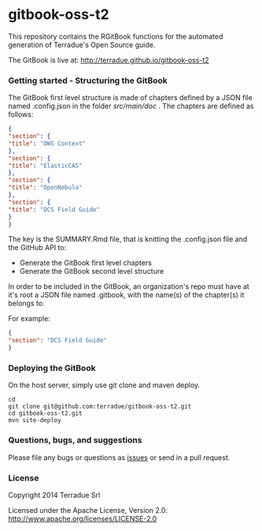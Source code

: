 # gitbook-oss-t2

This repository contains the RGitBook functions for the automated generation of Terradue's Open Source guide.

The GitBook is live at: http://terradue.github.io/gitbook-oss-t2

### Getting started - Structuring the GitBook

The GitBook first level structure is made of chapters defined by a JSON file named .config.json in the folder *src/main/doc* .
The chapters are defined as follows:

```json
{
"section": {
"title": "OWS Context"
},
"section": {
"title": "ElasticCAS"
},
"section": {
"title": "OpenNebula"
},
"section": {
"title": "DCS Field Guide"
}
}
```

The key is the SUMMARY.Rmd file, that is knitting the .config.json file and the GitHub API to:

* Generate the GitBook first level chapters 
* Generate the GitBook second level structure

In order to be included in the GitBook, an organization's repo must have at it's root a JSON file named .gitbook, with the name(s) of the chapter(s) it belongs to. 

For example: 

```json
{
"section": "DCS Field Guide"
}
```

### Deploying the GitBook

On the host server, simply use git clone and maven deploy.

```
cd
git clone git@github.com:terradue/gitbook-oss-t2.git
cd gitbook-oss-t2.git
mvn site-deploy
```

### Questions, bugs, and suggestions

Please file any bugs or questions as [issues](https://github.com/terradue/gitbook-oss-t2/issues/new) or send in a pull request.

### License

Copyright 2014 Terradue Srl

Licensed under the Apache License, Version 2.0: http://www.apache.org/licenses/LICENSE-2.0
